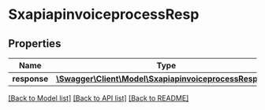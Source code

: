 # SxapiapinvoiceprocessResp

## Properties
Name | Type | Description | Notes
------------ | ------------- | ------------- | -------------
**response** | [**\Swagger\Client\Model\SxapiapinvoiceprocessResponse**](SxapiapinvoiceprocessResponse.md) |  | [optional] 

[[Back to Model list]](../README.md#documentation-for-models) [[Back to API list]](../README.md#documentation-for-api-endpoints) [[Back to README]](../README.md)


